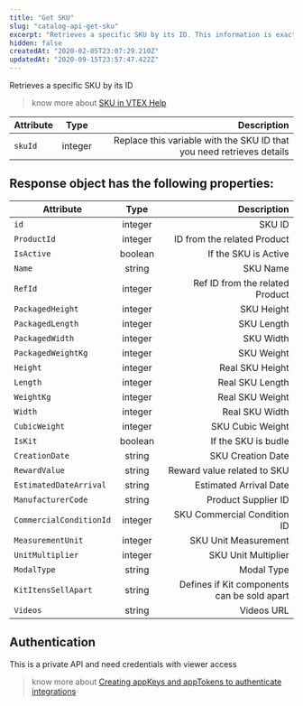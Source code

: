 ```yaml
---
title: "Get SKU"
slug: "catalog-api-get-sku"
excerpt: "Retrieves a specific SKU by its ID. This information is exactly what is needed to create a new SKU."
hidden: false
createdAt: "2020-02-05T23:07:29.210Z"
updatedAt: "2020-09-15T23:57:47.422Z"
---
```

Retrieves a specific SKU by its ID



> know more about [SKU in VTEX Help](https://help.vtex.com/en/search/SKU)



| Attribute    | Type        | Description |
| --------------- |:---------:| -------------------------------------------------------------------------------------------:|
| `skuId` | integer | Replace this variable with the SKU ID that you need retrieves details |







## Response object has the following properties:


| Attribute    | Type        | Description |
| --------------- |:---------:| -------------------------------------------------------------------------------------------:|
| `id` | integer | SKU ID |
| `ProductId` | integer | ID from the related Product |
| `IsActive` | boolean | If the SKU is Active |
| `Name` | string |  SKU Name |
| `RefId` | integer | Ref ID from the related Product |
| `PackagedHeight` | integer | SKU Height |
| `PackagedLength` | integer | SKU Length |
| `PackagedWidth` | integer | SKU Width |
| `PackagedWeightKg` | integer | SKU Weight |
| `Height` | integer | Real SKU Height |
| `Length` | integer | Real SKU Length |
| `WeightKg` | integer | Real SKU Weight |
| `Width` | integer | Real SKU Width |
| `CubicWeight` | integer | SKU Cubic Weight |
| `IsKit` | boolean | If the SKU is budle |
| `CreationDate` | string | SKU Creation Date |
| `RewardValue` | string | Reward value related to SKU |
| `EstimatedDateArrival` | string | Estimated Arrival Date |
| `ManufacturerCode` | string | Product Supplier ID |
| `CommercialConditionId`     | integer      | SKU Commercial Condition  ID |
| `MeasurementUnit` | integer | SKU Unit Measurement|
| `UnitMultiplier` | integer | SKU Unit Multiplier |
| `ModalType` | string | Modal Type |
| `KitItensSellApart ` | string | Defines if Kit components can be sold apart |
| `Videos` | string | Videos URL |

## Authentication

This is a private API and need credentials with viewer access


> know more about [Creating appKeys and appTokens to authenticate integrations](https://help.vtex.com/en/tutorial/creating-appkeys-and-apptokens-to-authenticate-integrations)
